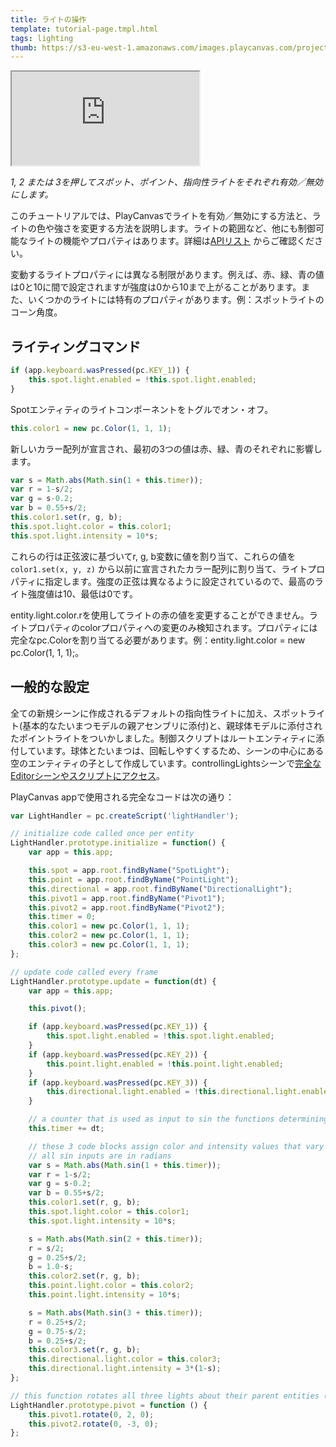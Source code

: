 ```yaml
---
title: ライトの操作
template: tutorial-page.tmpl.html
tags: lighting
thumb: https://s3-eu-west-1.amazonaws.com/images.playcanvas.com/projects/12/405812/9D487A-image-75.jpg
---
```


<iframe src="https://playcanv.as/p/tiKpka9M/"></iframe>

*1, 2 または 3を押してスポット、ポイント、指向性ライトをそれぞれ有効／無効にします。*

このチュートリアルでは、PlayCanvasでライトを有効／無効にする方法と、ライトの色や強さを変更する方法を説明します。ライトの範囲など、他にも制御可能なライトの機能やプロパティはあります。詳細は[APIリスト][1] からご確認ください。

変動するライトプロパティには異なる制限があります。例えば、赤、緑、青の値は0と10に間で設定されますが強度は0から10まで上がることがあります。また、いくつかのライトには特有のプロパティがあります。例：スポットライトのコーン角度。

## ライティングコマンド

```javascript
if (app.keyboard.wasPressed(pc.KEY_1)) {
    this.spot.light.enabled = !this.spot.light.enabled;
}
```

Spotエンティティのライトコンポーネントをトグルでオン・オフ。

```javascript
this.color1 = new pc.Color(1, 1, 1);
```

新しいカラー配列が宣言され、最初の3つの値は赤、緑、青のそれぞれに影響します。

```javascript
var s = Math.abs(Math.sin(1 + this.timer));
var r = 1-s/2;
var g = s-0.2;
var b = 0.55+s/2;
this.color1.set(r, g, b);
this.spot.light.color = this.color1;
this.spot.light.intensity = 10*s;
```

これらの行は正弦波に基づいてr, g, b変数に値を割り当て、これらの値を `color1.set(x, y, z)` から以前に宣言されたカラー配列に割り当て、ライトプロパティに指定します。強度の正弦は異なるように設定されているので、最高のライト強度値は10、最低は0です。

<div class="alert-info">
    entity.light.color.rを使用してライトの赤の値を変更することができません。ライトプロパティのcolorプロパティへの変更のみ検知されます。プロパティには完全なpc.Colorを割り当てる必要があります。例：entity.light.color = new pc.Color(1, 1, 1);。
</div>

## 一般的な設定

全ての新規シーンに作成されるデフォルトの指向性ライトに加え、スポットライト(基本的なたいまつモデルの親アセンブリに添付)と、親球体モデルに添付されたポイントライトをついかしました。制御スクリプトはルートエンティティに添付しています。球体とたいまつは、回転しやすくするため、シーンの中心にある空のエンティティの子として作成しています。controllingLightsシーンで[完全なEditorシーンやスクリプトにアクセス][2]。

PlayCanvas appで使用される完全なコードは次の通り：

```javascript
var LightHandler = pc.createScript('lightHandler');

// initialize code called once per entity
LightHandler.prototype.initialize = function() {
    var app = this.app;

    this.spot = app.root.findByName("SpotLight");
    this.point = app.root.findByName("PointLight");
    this.directional = app.root.findByName("DirectionalLight");
    this.pivot1 = app.root.findByName("Pivot1");
    this.pivot2 = app.root.findByName("Pivot2");
    this.timer = 0;
    this.color1 = new pc.Color(1, 1, 1);
    this.color2 = new pc.Color(1, 1, 1);
    this.color3 = new pc.Color(1, 1, 1);
};

// update code called every frame
LightHandler.prototype.update = function(dt) {
    var app = this.app;

    this.pivot();

    if (app.keyboard.wasPressed(pc.KEY_1)) {
        this.spot.light.enabled = !this.spot.light.enabled;
    }
    if (app.keyboard.wasPressed(pc.KEY_2)) {
        this.point.light.enabled = !this.point.light.enabled;
    }
    if (app.keyboard.wasPressed(pc.KEY_3)) {
        this.directional.light.enabled = !this.directional.light.enabled;
    }

    // a counter that is used as input to sin the functions determining light properties for all lights.
    this.timer += dt;

    // these 3 code blocks assign color and intensity values that vary according to a sin function
    // all sin inputs are in radians
    var s = Math.abs(Math.sin(1 + this.timer));
    var r = 1-s/2;
    var g = s-0.2;
    var b = 0.55+s/2;
    this.color1.set(r, g, b);
    this.spot.light.color = this.color1;
    this.spot.light.intensity = 10*s;

    s = Math.abs(Math.sin(2 + this.timer));
    r = s/2;
    g = 0.25+s/2;
    b = 1.0-s;
    this.color2.set(r, g, b);
    this.point.light.color = this.color2;
    this.point.light.intensity = 10*s;

    s = Math.abs(Math.sin(3 + this.timer));
    r = 0.25+s/2;
    g = 0.75-s/2;
    b = 0.25+s/2;
    this.color3.set(r, g, b);
    this.directional.light.color = this.color3;
    this.directional.light.intensity = 3*(1-s);
};

// this function rotates all three lights about their parent entities (all at the centre of the scene) to easily create circular motion.
LightHandler.prototype.pivot = function () {
    this.pivot1.rotate(0, 2, 0);
    this.pivot2.rotate(0, -3, 0);
};
```

[1]: /api/pc.LightComponent.html
[2]: https://playcanvas.com/project/405812/overview/tutorial-controlling-lights

